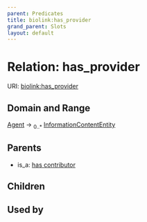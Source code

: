 ```yaml
---
parent: Predicates
title: biolink:has_provider
grand_parent: Slots
layout: default
---
```


# Relation: has_provider




URI: [biolink:has_provider](https://w3id.org/biolink/vocab/has_provider)

## Domain and Range

[Agent](Agent.md) ->  <sub>0..\*</sub> [InformationContentEntity](InformationContentEntity.md)

## Parents

 *  is_a: [has contributor](has_contributor.md)

## Children


## Used by

